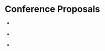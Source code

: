 # <strong><simple-value table="proposals" value="conference_name"></simple-value></strong> Conference Proposals

<style>
.md-typeset .grid {
    grid-template-columns: repeat(auto-fit, minmax(min(100%, 12rem), 1fr));
}
</style>

<source-table
    name="_proposals"
    url="https://unytics.io/api_integrations/conference_hall/forward-data/"
    columns="name as conference_name, unnest(proposals) as proposal">
</source-table>

<source-view name="proposals" style="display: none">
    select
        conference_name,
        proposal.id,
        coalesce(proposal.level, 'NA') as level,
        proposal.deliberationStatus as deliberation_status,
        proposal.deliberationStatus as status,
        proposal.confirmationStatus as confirmation_status,
        proposal.publicationStatus as publication_status,
        coalesce(unnest(proposal.categories), 'NA') as category,
        unnest(proposal.tags)::VARCHAR as tag,
        split_part(coalesce(unnest(proposal.formats), 'NA'), ' — (', 1) as format,
        coalesce(unnest(proposal.languages), 'NA') as language,
        unnest(proposal.speakers).name as speaker_id,
        coalesce(unnest(proposal.speakers).company, 'NA') as speaker_company,
        coalesce(unnest(proposal.speakers).location, 'NA') as speaker_location,
        proposal.review.average as review_average,
    from _proposals
</source-view>


<div class="grid cards" markdown>

-   <score-card
      title="Nb Proposals"
      table="proposals"
      value="count(distinct id)"
      format='#,##0'>
    </score-card>

-   <score-card
      title="Nb Speakers"
      table="proposals"
      value="count(distinct speaker_id)"
      format='#,##0'>
    </score-card>

-   <score-card
      title="Nb Companies"
      table="proposals"
      value="count(distinct speaker_company)"
      format='#,##0'>
    </score-card>

</div>


<bar-chart-grid
    table="proposals"
    measure="count(distinct id)"
    by="status, level, category, format, language, speaker_location, speaker_company"
    limit="10"
    horizontal>
</bar-chart-grid>






<script type="module" src="../../../../src/connectors/duckdb.js"></script>
<script type="module" src="../../../../src/components/source_tables.js"></script>
<script type="module" src="../../../../src/components/echarts.js"></script>
<script type="module" src="../../../../src/components/bar_chart_grid.js"></script>
<script type="module" src="../../../../src/components/datatable.js"></script>
<script type="module" src="../../../../src/components/score_cards.js"></script>
<script type="module" src="../../../../src/components/date_range_picker.js"></script>